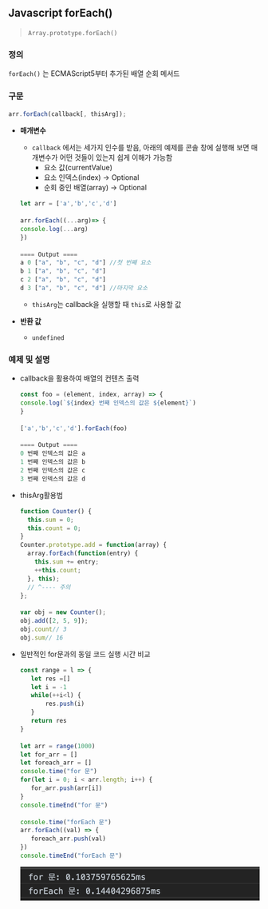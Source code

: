 ## Javascript forEach()

> `Array.prototype.forEach()`

### 정의

`forEach()` 는 ECMAScript5부터 추가된 배열 순회 메서드

### 구문

```javascript
arr.forEach(callback[, thisArg]);
```

- **매개변수**
    - `callback` 에서는 세가지 인수를 받음, 아래의 예제를 콘솔 창에 실행해 보면 매개변수가 어떤 것들이 있는지 쉽게 이해가 가능함
        - 요소 값(currentValue)
        - 요소 인덱스(index) → Optional
        - 순회 중인 배열(array) → Optional

    ```javascript
    let arr = ['a','b','c','d']

    arr.forEach((...arg)=> {
    console.log(...arg)
    })

    ==== Output ====
    a 0 ["a", "b", "c", "d"] //첫 번째 요소
    b 1 ["a", "b", "c", "d"]
    c 2 ["a", "b", "c", "d"]
    d 3 ["a", "b", "c", "d"] //마지막 요소
    ```

    - `thisArg`는 callback을 실행할 때 `this`로 사용할 값
- **반환 값**

    - `undefined`

### 예제 및 설명

- callback을 활용하여 배열의 컨텐츠 출력

    ```javascript
    const foo = (element, index, array) => {
    console.log(`${index} 번째 인덱스의 값은 ${element}`)
    }
    
    ['a','b','c','d'].forEach(foo)
    
    ==== Output ====
    0 번째 인덱스의 값은 a
    1 번째 인덱스의 값은 b
    2 번째 인덱스의 값은 c
    3 번째 인덱스의 값은 d
    ```

- thisArg활용법

    ```javascript
    function Counter() {
      this.sum = 0;
      this.count = 0;
    }
    Counter.prototype.add = function(array) {
      array.forEach(function(entry) {
        this.sum += entry;
        ++this.count;
      }, this);
      // ^---- 주의
    };
    
    var obj = new Counter();
    obj.add([2, 5, 9]);
    obj.count// 3
    obj.sum// 16
    ```

- 일반적인 for문과의 동일 코드 실행 시간 비교

    ```javascript
    const range = l => {
       let res =[]
       let i = -1
       while(++i<l) {
           res.push(i)
       }
       return res
    }
    
    let arr = range(1000)
    let for_arr = []
    let foreach_arr = []
    console.time("for 문")
    for(let i = 0; i < arr.length; i++) {
       for_arr.push(arr[i])
    }
    console.timeEnd("for 문")
    
    console.time("forEach 문")
    arr.forEach((val) => {
       foreach_arr.push(val)
    })
    console.timeEnd("forEach 문")
    ```

    <img src="./time.png">



